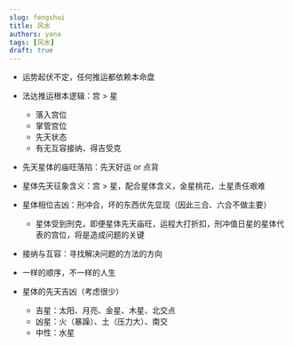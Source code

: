 ```yaml
---
slug: fengshui
title: 风水
authors: yana
tags: [风水]
draft: true
---
```


- 运势起伏不定，任何推运都依赖本命盘
- 法达推运根本逻辑：宫 > 星

  - 落入宫位
  - 掌管宫位
  - 先天状态
  - 有无互容接纳、得吉受克

- 先天星体的庙旺落陷：先天好运 or 点背
- 星体先天征象含义：宫 > 星，配合星体含义，金星桃花，土星责任艰难
- 星体相位吉凶：刑冲合，坏的东西优先显现（因此三合、六合不做主要）
  - 星体受到刑克，即便星体先天庙旺，运程大打折扣，刑冲值日星的星体代表的宫位，将是造成问题的关键
- 接纳与互容：寻找解决问题的方法的方向
- 一样的顺序，不一样的人生
- 星体的先天吉凶（考虑很少）
  - 吉星：太阳、月亮、金星、木星、北交点
  - 凶星：火（暴躁）、土（压力大）、南交
  - 中性：水星
